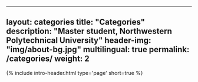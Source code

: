 
---
layout: categories
title: "Categories"
description: "Master student, Northwestern Polytechnical University"
header-img: "img/about-bg.jpg"
multilingual: true
permalink: /categories/
weight: 2
---
{% include intro-header.html type='page' short=true %}

